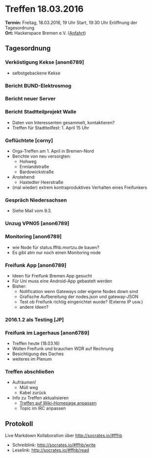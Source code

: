 # Treffen 18.03.2016
**Termin:** Freitag, 18.03.2016, 19 Uhr Start, 19:30 Uhr Eröffnung der Tagesordnung  
**Ort:** Hackerspace Bremen e.V. ([Anfahrt](https://www.hackerspace-bremen.de/anfahrt/))

## Tagesordnung

### Verköstigung Kekse [anon6789]
* selbstgebackene Kekse 

### Bericht BUND-Elektrosmog

### Bericht neuer Server

### Bericht Stadtteilprojekt Walle
* Daten von Interessenten gesammelt, kontaktieren?
* Treffen für Stadtteilfest: 1. April 15 Uhr

### Geflüchtete [corny]

* Orga-Treffen am 1. April in Bremen-Nord
* Berichte von neu versorgten:
  * Hohweg
  * Ermlandstraße
  * Bardowickstraße
* Anstehend:
  * Hastedter Heerstraße
* (mal wieder) extrem kontraproduktives Verhalten eines Freifunkers

### Gespräch Niedersachsen

* Siehe Mail vom 9.3.

### Unzug VPN05 [anon6789]

### Monitoring [anon6789]
* wie Node für status.ffhb.mortzu.de bauen?
* Es gibt atm nur noch einen Monitoring node

### Freifunk App [anon6789]
* Ideen für Freifunk Bremen App gesucht
* Für Uni muss eine Android-App gebastelt werden
* Bisher:
  * Notification wenn Gateways oder eigene Nodes down sind
  * Grafische Aufbereitung der nodes.json und gateway-JSON
  * Test ob Freifunk richtig eingerichtet wurde? (Externe IP usw.)
  * andere Ideen?

### 2016.1.2 als Testing [JP]

### Freifunk im Lagerhaus [anon6789]
* Treffen heute (18.03.16)
* Wollen Freifunk und brauchen WDR auf Rechnung
* Besichtigung des Daches
* weiteres im Plenum


### Treffen abschließen
* Aufräumen!
  * Müll weg
  * Kabel zurück
* Info zu Treffen aktualisieren
  * [Treffen auf Wiki-Homepage anpassen](Home)
  * Topic im IRC anpassen

## Protokoll
Live Markdown Kollaboration über http://socrates.io/#ffhb
* Schreiblink: http://socrates.io/#ffhb/write
* Leselink: http://socrates.io/#ffhb/read

